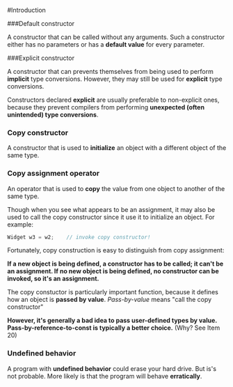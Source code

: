 #Introduction

###Default constructor

 A constructor that can be called without any arguments. Such a constructor either has no parameters or has a **default value** for every parameter.



###Explicit constructor

A constructor that can prevents themselves from being used to perform **implicit** type conversions. However, they may still be used for **explicit** type conversions.

Constructors declared **explicit** are usually preferable to non-explicit ones, because they prevent compilers from performing **unexpected (often unintended) type conversions**.



### Copy constructor

A constructor that is used to **initialize** an object with a different object of the same type.



### Copy assignment operator

An operator that is used to **copy** the value from one object to another of the same type.

Though when you see what appears to be an assignment, it may also be used to call the copy constructor since it use it to initialize an object. For example:

```c++
Widget w3 = w2;    // invoke copy constructor!
```



Fortunately, copy construction is easy to distinguish from copy assignment:

**If a new object is being defined, a constructor has to be called; it can't be an assignment. If no new object is being defined, no constructor can be invoked, so it's an assignment.**



The copy constuctor is particularly important function, because it defines how an object is **passed by value**. *Pass-by-value* means "call the copy constructor"

**However, it's generally a bad idea to pass user-defined types by value. Pass-by-reference-to-const is typically a better choice.** (Why? See Item 20)



### Undefined behavior

A program with **undefined behavior** could erase your hard drive. But is's not probable. More likely is that the program will behave **erratically**.